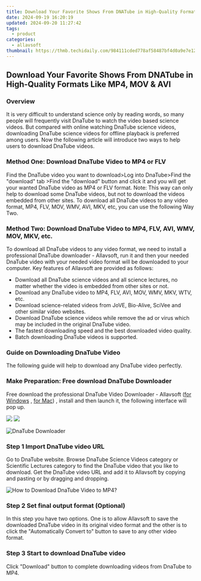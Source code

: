 ```yaml
---
title: Download Your Favorite Shows From DNATube in High-Quality Formats Like MP4, MOV & AVI
date: 2024-09-19 16:20:19
updated: 2024-09-20 11:27:42
tags:
  - product
categories:
  - allavsoft
thumbnail: https://thmb.techidaily.com/984111cded778af58487bf4d0a9e7e12742129a74c44be61b9a0afddf486bcf9.jpg
---
```


## Download Your Favorite Shows From DNATube in High-Quality Formats Like MP4, MOV & AVI

### Overview

It is very difficult to understand science only by reading words, so many people will frequently visit DnaTube to watch the video based science videos. But compared with online watching DnaTube science videos, downloading DnaTube science videos for offline playback is preferred among users. Now the following article will introduce two ways to help users to download DnaTube videos.

### Method One: Download DnaTube Video to MP4 or FLV

Find the DnaTube video you want to download>Log into DnaTube>Find the "download" tab >Find the "download" button and click it and you will get your wanted DnaTube video as MP4 or FLV format. Note: This way can only help to download some DnaTube videos, but not to download the videos embedded from other sites. To download all DnaTube videos to any video format, MP4, FLV, MOV, WMV, AVI, MKV, etc, you can use the following Way Two.

### Method Two: Download DnaTube Video to MP4, FLV, AVI, WMV, MOV, MKV, etc.

To download all DnaTube videos to any video format, we need to install a professional DnaTube downloader - Allavsoft, run it and then your needed DnaTube video with your needed video format will be downloaded to your computer. Key features of Allavsoft are provided as follows:

* Download all DnaTube science videos and all science lectures, no matter whether the video is embedded from other sites or not.
* Download any DnaTube video to MP4, FLV, AVI, MOV, WMV, MKV, WTV, etc.
* Download science-related videos from JoVE, Bio-Alive, SciVee and other similar video websites.
* Download DnaTube science videos while remove the ad or virus which may be included in the original DnaTube video.
* The fastest downloading speed and the best downloaded video quality.
* Batch downloading DnaTube videos is supported.

### Guide on Downloading DnaTube Video

The following guide will help to download any DnaTube video perfectly.

### Make Preparation: Free download DnaTube Downloader

Free download the professional DnaTube Video Downloader - Allavsoft ([for Windows](https://tools.techidaily.com/allavsoft/products/) , [for Mac](https://tools.techidaily.com/allavsoft/products/)) , install and then launch it, the following interface will pop up.

[![](https://www.allavsoft.com/how-to/../images/how-to/free-download-win.jpg)](https://tools.techidaily.com/allavsoft/products/) [![](https://www.allavsoft.com/how-to/../images/how-to/free-download-mac.jpg)](https://tools.techidaily.com/allavsoft/products/)

![DnaTube Downloader](https://www.allavsoft.com/how-to/../images/allavsoft/screen-shot-600.jpg)

### Step 1 Import DnaTube video URL

Go to DnaTube website. Browse DnaTube Science Videos category or Scientific Lectures category to find the DnaTube video that you like to download. Get the DnaTube video URL and add it to Allavsoft by copying and pasting or by dragging and dropping.

![How to Download DnaTube Video to MP4?](https://www.allavsoft.com/how-to/../images/how-to/download-rtmp-video/download-rtmp-video.jpg)

### Step 2 Set final output format (Optional)

In this step you have two options. One is to allow Allavsoft to save the downloaded DnaTube video in its original video format and the other is to click the "Automatically Convert to" button to save to any other video format.

### Step 3 Start to download DnaTube video

Click "Download" button to complete downloading videos from DnaTube to MP4.

<ins class="adsbygoogle"
     style="display:block"
     data-ad-format="autorelaxed"
     data-ad-client="ca-pub-7571918770474297"
     data-ad-slot="1223367746"></ins>



<ins class="adsbygoogle"
     style="display:block"
     data-ad-client="ca-pub-7571918770474297"
     data-ad-slot="8358498916"
     data-ad-format="auto"
     data-full-width-responsive="true"></ins>
